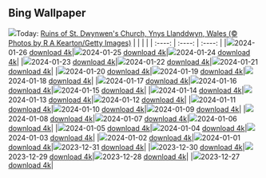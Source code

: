 ## Bing Wallpaper
![](./wallpaper/2024-01-26.jpg)Today: [Ruins of St. Dwynwen's Church, Ynys Llanddwyn, Wales (© Photos by R A Kearton/Getty Images)](./wallpaper/2024-01-26.jpg)
|      |      |      |
| :----: | :----: | :----: |
|![](./wallpaper/2024-01-26_sm.jpg)2024-01-26 [download 4k](./wallpaper/2024-01-26.jpg)|![](./wallpaper/2024-01-25_sm.jpg)2024-01-25 [download 4k](./wallpaper/2024-01-25.jpg)|![](./wallpaper/2024-01-24_sm.jpg)2024-01-24 [download 4k](./wallpaper/2024-01-24.jpg)|
|![](./wallpaper/2024-01-23_sm.jpg)2024-01-23 [download 4k](./wallpaper/2024-01-23.jpg)|![](./wallpaper/2024-01-22_sm.jpg)2024-01-22 [download 4k](./wallpaper/2024-01-22.jpg)|![](./wallpaper/2024-01-21_sm.jpg)2024-01-21 [download 4k](./wallpaper/2024-01-21.jpg)|
|![](./wallpaper/2024-01-20_sm.jpg)2024-01-20 [download 4k](./wallpaper/2024-01-20.jpg)|![](./wallpaper/2024-01-19_sm.jpg)2024-01-19 [download 4k](./wallpaper/2024-01-19.jpg)|![](./wallpaper/2024-01-18_sm.jpg)2024-01-18 [download 4k](./wallpaper/2024-01-18.jpg)|
|![](./wallpaper/2024-01-17_sm.jpg)2024-01-17 [download 4k](./wallpaper/2024-01-17.jpg)|![](./wallpaper/2024-01-16_sm.jpg)2024-01-16 [download 4k](./wallpaper/2024-01-16.jpg)|![](./wallpaper/2024-01-15_sm.jpg)2024-01-15 [download 4k](./wallpaper/2024-01-15.jpg)|
|![](./wallpaper/2024-01-14_sm.jpg)2024-01-14 [download 4k](./wallpaper/2024-01-14.jpg)|![](./wallpaper/2024-01-13_sm.jpg)2024-01-13 [download 4k](./wallpaper/2024-01-13.jpg)|![](./wallpaper/2024-01-12_sm.jpg)2024-01-12 [download 4k](./wallpaper/2024-01-12.jpg)|
|![](./wallpaper/2024-01-11_sm.jpg)2024-01-11 [download 4k](./wallpaper/2024-01-11.jpg)|![](./wallpaper/2024-01-10_sm.jpg)2024-01-10 [download 4k](./wallpaper/2024-01-10.jpg)|![](./wallpaper/2024-01-09_sm.jpg)2024-01-09 [download 4k](./wallpaper/2024-01-09.jpg)|
|![](./wallpaper/2024-01-08_sm.jpg)2024-01-08 [download 4k](./wallpaper/2024-01-08.jpg)|![](./wallpaper/2024-01-07_sm.jpg)2024-01-07 [download 4k](./wallpaper/2024-01-07.jpg)|![](./wallpaper/2024-01-06_sm.jpg)2024-01-06 [download 4k](./wallpaper/2024-01-06.jpg)|
|![](./wallpaper/2024-01-05_sm.jpg)2024-01-05 [download 4k](./wallpaper/2024-01-05.jpg)|![](./wallpaper/2024-01-04_sm.jpg)2024-01-04 [download 4k](./wallpaper/2024-01-04.jpg)|![](./wallpaper/2024-01-03_sm.jpg)2024-01-03 [download 4k](./wallpaper/2024-01-03.jpg)|
|![](./wallpaper/2024-01-02_sm.jpg)2024-01-02 [download 4k](./wallpaper/2024-01-02.jpg)|![](./wallpaper/2024-01-01_sm.jpg)2024-01-01 [download 4k](./wallpaper/2024-01-01.jpg)|![](./wallpaper/2023-12-31_sm.jpg)2023-12-31 [download 4k](./wallpaper/2023-12-31.jpg)|
|![](./wallpaper/2023-12-30_sm.jpg)2023-12-30 [download 4k](./wallpaper/2023-12-30.jpg)|![](./wallpaper/2023-12-29_sm.jpg)2023-12-29 [download 4k](./wallpaper/2023-12-29.jpg)|![](./wallpaper/2023-12-28_sm.jpg)2023-12-28 [download 4k](./wallpaper/2023-12-28.jpg)|
|![](./wallpaper/2023-12-27_sm.jpg)2023-12-27 [download 4k](./wallpaper/2023-12-27.jpg)|